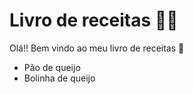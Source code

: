 # Livro de receitas :man_cook:

Olá!! Bem vindo ao meu livro de receitas :clap:

- Pão de queijo
- Bolinha de queijo